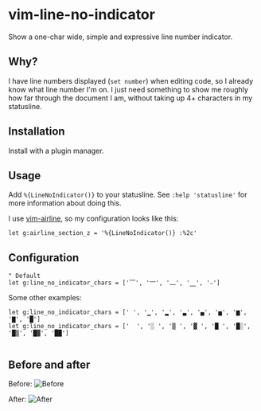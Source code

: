 # vim-line-no-indicator

Show a one-char wide, simple and expressive line number indicator.

## Why?

I have line numbers displayed (`set number`) when editing code, so I already know what line number I'm on. I just need something to show me roughly how far through the document I am, without taking up 4+ characters in my statusline.

## Installation

Install with a plugin manager.

## Usage

Add `%{LineNoIndicator()}` to your statusline.  See `:help 'statusline'` for more information about doing this.

I use [vim-airline](https://github.com/vim-airline/vim-airline/), so my configuration looks like this:

```vim
let g:airline_section_z = '%{LineNoIndicator()} :%2c'
```

## Configuration

```vim
" Default
let g:line_no_indicator_chars = ['⎺', '⎻', '⎼', '⎽', '⎯']
```

Some other examples:
```vim
let g:line_no_indicator_chars = [' ', '▁', '▂', '▃', '▄', '▅', '▆', '▇', '█']
let g:line_no_indicator_chars = ['  ', '░ ', '▒ ', '▓ ', '█ ', '█░', '█▒', '█▓', '██']
 
```

## Before and after

Before:
![Before](https://i.imgur.com/uzfI76T.png)

After:
![After](https://i.imgur.com/2qy4cOX.png)
